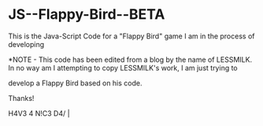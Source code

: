 JS--Flappy-Bird--BETA
=====================

This is the Java-Script Code for a "Flappy Bird" game I am in the process of developing

*NOTE - This code has been edited from a blog by the name of LESSMILK. In no way am I attempting to copy LESSMILK's work, I am just trying to 

develop a Flappy Bird based on his code.

Thanks!


H4V3 4 N!C3 D4\/
               |
